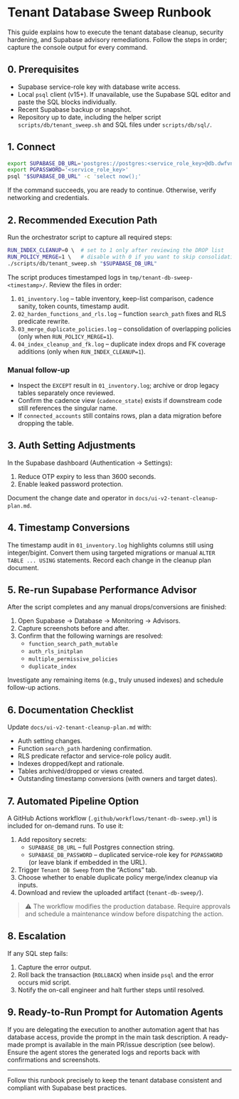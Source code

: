 # Tenant Database Sweep Runbook

This guide explains how to execute the tenant database cleanup, security hardening, and Supabase advisory remediations. Follow the steps in order; capture the console output for every command.

## 0. Prerequisites

- Supabase service-role key with database write access.
- Local `psql` client (v15+). If unavailable, use the Supabase SQL editor and paste the SQL blocks individually.
- Recent Supabase backup or snapshot.
- Repository up to date, including the helper script `scripts/db/tenant_sweep.sh` and SQL files under `scripts/db/sql/`.

## 1. Connect

```bash
export SUPABASE_DB_URL='postgres://postgres:<service_role_key>@db.dwfvnqajrwruprqbjxph.supabase.co:6543/postgres'
export PGPASSWORD='<service_role_key>'
psql "$SUPABASE_DB_URL" -c 'select now();'
```

If the command succeeds, you are ready to continue. Otherwise, verify networking and credentials.

## 2. Recommended Execution Path

Run the orchestrator script to capture all required steps:

```bash
RUN_INDEX_CLEANUP=0 \  # set to 1 only after reviewing the DROP list
RUN_POLICY_MERGE=1 \   # disable with 0 if you want to skip consolidation
./scripts/db/tenant_sweep.sh "$SUPABASE_DB_URL"
```

The script produces timestamped logs in `tmp/tenant-db-sweep-<timestamp>/`. Review the files in order:

1. `01_inventory.log` – table inventory, keep-list comparison, cadence sanity, token counts, timestamp audit.
2. `02_harden_functions_and_rls.log` – function `search_path` fixes and RLS predicate rewrite.
3. `03_merge_duplicate_policies.log` – consolidation of overlapping policies (only when `RUN_POLICY_MERGE=1`).
4. `04_index_cleanup_and_fk.log` – duplicate index drops and FK coverage additions (only when `RUN_INDEX_CLEANUP=1`).

### Manual follow-up

- Inspect the `EXCEPT` result in `01_inventory.log`; archive or drop legacy tables separately once reviewed.
- Confirm the cadence view (`cadence_state`) exists if downstream code still references the singular name.
- If `connected_accounts` still contains rows, plan a data migration before dropping the table.

## 3. Auth Setting Adjustments

In the Supabase dashboard (Authentication → Settings):

1. Reduce OTP expiry to less than 3600 seconds.
2. Enable leaked password protection.

Document the change date and operator in `docs/ui-v2-tenant-cleanup-plan.md`.

## 4. Timestamp Conversions

The timestamp audit in `01_inventory.log` highlights columns still using integer/bigint. Convert them using targeted migrations or manual `ALTER TABLE ... USING` statements. Record each change in the cleanup plan document.

## 5. Re-run Supabase Performance Advisor

After the script completes and any manual drops/conversions are finished:

1. Open Supabase → Database → Monitoring → Advisors.
2. Capture screenshots before and after.
3. Confirm that the following warnings are resolved:
   - `function_search_path_mutable`
   - `auth_rls_initplan`
   - `multiple_permissive_policies`
   - `duplicate_index`

Investigate any remaining items (e.g., truly unused indexes) and schedule follow-up actions.

## 6. Documentation Checklist

Update `docs/ui-v2-tenant-cleanup-plan.md` with:

- Auth setting changes.
- Function `search_path` hardening confirmation.
- RLS predicate refactor and service-role policy audit.
- Indexes dropped/kept and rationale.
- Tables archived/dropped or views created.
- Outstanding timestamp conversions (with owners and target dates).

## 7. Automated Pipeline Option

A GitHub Actions workflow (`.github/workflows/tenant-db-sweep.yml`) is included for on-demand runs. To use it:

1. Add repository secrets:
   - `SUPABASE_DB_URL` – full Postgres connection string.
   - `SUPABASE_DB_PASSWORD` – duplicated service-role key for `PGPASSWORD` (or leave blank if embedded in the URL).
2. Trigger `Tenant DB Sweep` from the “Actions” tab.
3. Choose whether to enable duplicate policy merge/index cleanup via inputs.
4. Download and review the uploaded artifact (`tenant-db-sweep/`).

> ⚠️ The workflow modifies the production database. Require approvals and schedule a maintenance window before dispatching the action.

## 8. Escalation

If any SQL step fails:

1. Capture the error output.
2. Roll back the transaction (`ROLLBACK`) when inside `psql` and the error occurs mid script.
3. Notify the on-call engineer and halt further steps until resolved.

## 9. Ready-to-Run Prompt for Automation Agents

If you are delegating the execution to another automation agent that has database access, provide the prompt in the main task description. A ready-made prompt is available in the main PR/issue description (see below). Ensure the agent stores the generated logs and reports back with confirmations and screenshots.

---

Follow this runbook precisely to keep the tenant database consistent and compliant with Supabase best practices.
